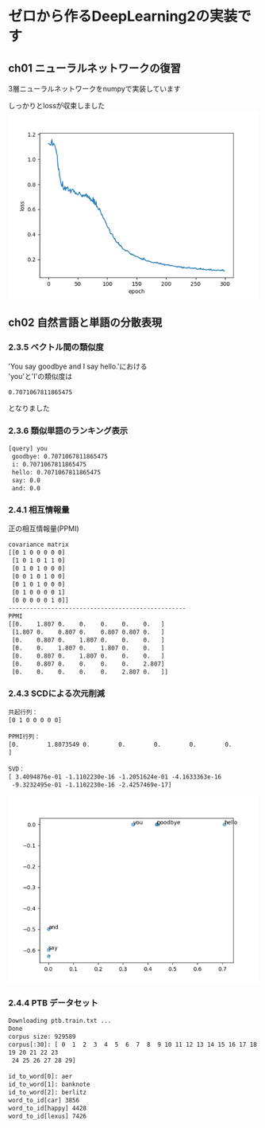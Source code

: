# ゼロから作るDeepLearning2の実装です

## ch01 ニューラルネットワークの復習
3層ニューラルネットワークをnumpyで実装しています

しっかりとlossが収束しました
![](ch01/loss.png)

## ch02 自然言語と単語の分散表現

### 2.3.5 ベクトル間の類似度
'You say goodbye and I say hello.'における  
'you'と'I'の類似度は
```console
0.7071067811865475
```
となりました

### 2.3.6 類似単語のランキング表示
```console
[query] you
 goodbye: 0.7071067811865475
 i: 0.7071067811865475
 hello: 0.7071067811865475
 say: 0.0
 and: 0.0
```

### 2.4.1 相互情報量
正の相互情報量(PPMI)
```console
covariance matrix
[[0 1 0 0 0 0 0]
 [1 0 1 0 1 1 0]
 [0 1 0 1 0 0 0]
 [0 0 1 0 1 0 0]
 [0 1 0 1 0 0 0]
 [0 1 0 0 0 0 1]
 [0 0 0 0 0 1 0]]
--------------------------------------------------
PPMI
[[0.    1.807 0.    0.    0.    0.    0.   ]
 [1.807 0.    0.807 0.    0.807 0.807 0.   ]
 [0.    0.807 0.    1.807 0.    0.    0.   ]
 [0.    0.    1.807 0.    1.807 0.    0.   ]
 [0.    0.807 0.    1.807 0.    0.    0.   ]
 [0.    0.807 0.    0.    0.    0.    2.807]
 [0.    0.    0.    0.    0.    2.807 0.   ]]
```

### 2.4.3 SCDによる次元削減
```console
共起行列：
[0 1 0 0 0 0 0]

PPMI行列：
[0.        1.8073549 0.        0.        0.        0.        0.       ]

SVD：
[ 3.4094876e-01 -1.1102230e-16 -1.2051624e-01 -4.1633363e-16
 -9.3232495e-01 -1.1102230e-16 -2.4257469e-17]
```
![](ch02/SVD.png)

### 2.4.4 PTB データセット
```console
Downloading ptb.train.txt ... 
Done
corpus size: 929589
corpus[:30]: [ 0  1  2  3  4  5  6  7  8  9 10 11 12 13 14 15 16 17 18 19 20 21 22 23
 24 25 26 27 28 29]

id_to_word[0]: aer
id_to_word[1]: banknote
id_to_word[2]: berlitz
word_to_id[car] 3856
word_to_id[happy] 4428
word_to_id[lexus] 7426
```
